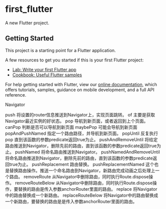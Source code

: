 # first_flutter

A new Flutter project.

## Getting Started

This project is a starting point for a Flutter application.

A few resources to get you started if this is your first Flutter project:

- [Lab: Write your first Flutter app](https://flutter.dev/docs/get-started/codelab)
- [Cookbook: Useful Flutter samples](https://flutter.dev/docs/cookbook)

For help getting started with Flutter, view our
[online documentation](https://flutter.dev/docs), which offers tutorials,
samples, guidance on mobile development, and a full API reference.

Navigator

push 将设置的router信息推送到Navigator上，实现页面跳转。
of 主要是获取 Navigator最近实例的好状态。
pop 导航到新页面，或者返回到上个页面。
canPop 判断是否可以导航到新页面
maybePop 可能会导航到新页面
popAndPushNamed 指定一个路由路径，并导航到新页面。
popUntil 反复执行pop 直到该函数的参数predicate返回true为止。
pushAndRemoveUntil 将给定路由推送到Navigator，删除先前的路由，直到该函数的参数predicate返回true为止。
pushNamed 将命名路由推送到Navigator。
pushNamedAndRemoveUntil 将命名路由推送到Navigator，删除先前的路由，直到该函数的参数predicate返回true为止。
pushReplacement 路由替换。
pushReplacementNamed 这个也是替换路由操作。推送一个命名路由到Navigator，新路由完成动画之后处理上一个路由。
removeRoute 从Navigator中删除路由，同时执行Route.dispose操作。
removeRouteBelow 从Navigator中删除路由，同时执行Route.dispose操作，要替换的路由是传入参数anchorRouter里面的路由。
replace 将Navigator中的路由替换成一个新路由。
replaceRouteBelow 将Navigator中的路由替换成一个新路由，要替换的路由是是传入参数anchorRouter里面的路由。
